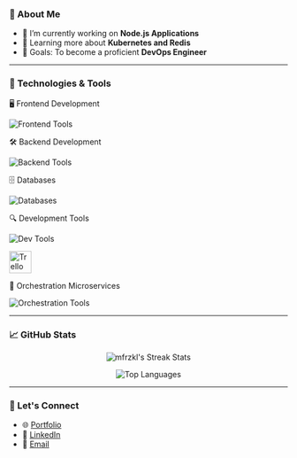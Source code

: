 ### 🌱 About Me

- 🔭 I’m currently working on **Node.js Applications**
- 🌱 Learning more about **Kubernetes and Redis**
- 🎯 Goals: To become a proficient **DevOps Engineer**

---

### 🔧 Technologies & Tools

🖥️ Frontend Development
<p align="left"> <img src="https://skillicons.dev/icons?i=react,tailwindcss,scss,css,html,vite" alt="Frontend Tools" /> </p>

🛠️ Backend Development
<p align="left"> <img src="https://skillicons.dev/icons?i=nodejs,express,typescript,javascript,python" alt="Backend Tools" /> </p>

🗄️ Databases
<p align="left"> <img src="https://skillicons.dev/icons?i=postgresql,mongodb,mysql" alt="Databases" /> </p>

🔍 Development Tools
<p align="left"> <img src="https://skillicons.dev/icons?i=git,docker" alt="Dev Tools" /> </p>
<p align="left"> <img src="https://upload.wikimedia.org/wikipedia/commons/7/7a/Trello-logo-blue.svg" alt="Trello" width="40" height="40" /> </p>

🚀 Orchestration Microservices
<p align="left"> <img src="https://skillicons.dev/icons?i=kubernetes" alt="Orchestration Tools" /> </p>

---

### 📈 GitHub Stats

<p align="center">
  <img src="https://github-readme-streak-stats.herokuapp.com/?user=mfrzkl&theme=tokyonight" alt="mfrzkl's Streak Stats" />
</p>
<p align="center">
  <img src="https://github-readme-stats.vercel.app/api/top-langs?username=mfrzkl&hide=java,html,css.scss,makefile,asp.net&layout=compact&theme=tokyonight" alt="Top Languages" />
</p>

---

### 🤝 Let's Connect

- 🌐 [Portfolio](https://?.com)
- 💼 [LinkedIn](https://linkedin.com/in/ifrzky)
- 📧 [Email](mailto:miftahrizkyaulia@gmail.com)
